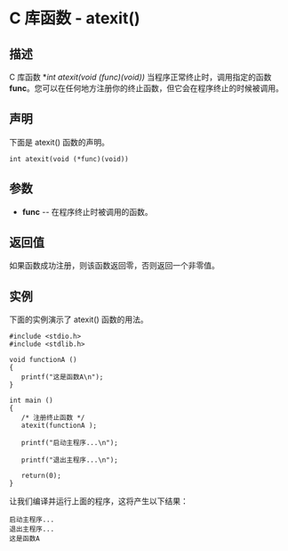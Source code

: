 
# C 库函数 - atexit()

  

## 描述

C 库函数 **int atexit(void (*func)(void))** 当程序正常终止时，调用指定的函数 **func**。您可以在任何地方注册你的终止函数，但它会在程序终止的时候被调用。

## 声明

下面是 atexit() 函数的声明。

```
int atexit(void (*func)(void))

```

## 参数

*   **func** -- 在程序终止时被调用的函数。

## 返回值

如果函数成功注册，则该函数返回零，否则返回一个非零值。

## 实例

下面的实例演示了 atexit() 函数的用法。

```
#include <stdio.h>
#include <stdlib.h>

void functionA ()
{
   printf("这是函数A\n");
}

int main ()
{
   /* 注册终止函数 */
   atexit(functionA );

   printf("启动主程序...\n");

   printf("退出主程序...\n");

   return(0);
}

```

让我们编译并运行上面的程序，这将产生以下结果：

```
启动主程序...
退出主程序...
这是函数A

```

  

